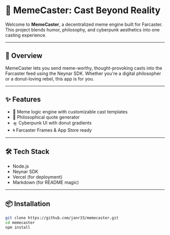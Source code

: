 # 🚀 MemeCaster: Cast Beyond Reality

Welcome to **MemeCaster**, a decentralized meme engine built for Farcaster. This project blends humor, philosophy, and cyberpunk aesthetics into one casting experience.

---

## 🧠 Overview

MemeCaster lets you send meme-worthy, thought-provoking casts into the Farcaster feed using the Neynar SDK. Whether you're a digital philosopher or a donut-loving rebel, this app is for you.

---

## ✨ Features

- 🔮 Meme logic engine with customizable cast templates  
- 🧠 Philosophical quote generator  
- 🛸 Cyberpunk UI with donut gradients  
- 🌀 Farcaster Frames & App Store ready  

---

## 🛠️ Tech Stack

- Node.js  
- Neynar SDK  
- Vercel (for deployment)  
- Markdown (for README magic)  

---

## 📦 Installation

```bash
git clone https://github.com/janr33/memecaster.git
cd memecaster
npm install
